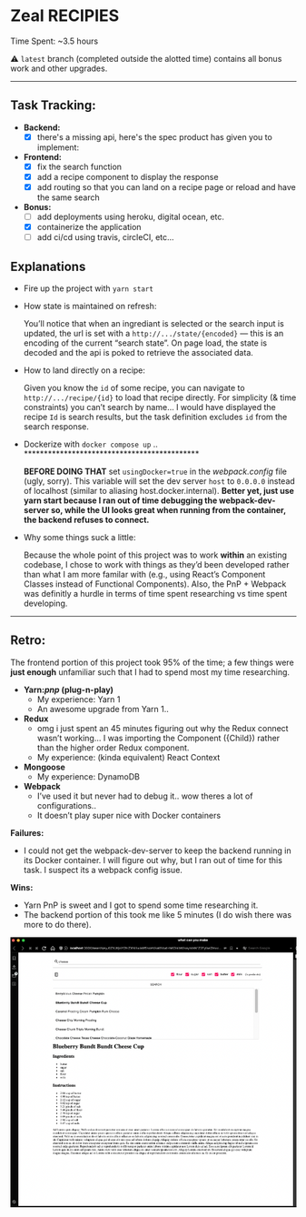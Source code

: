 
# Zeal RECIPIES

Time Spent: ~3.5 hours 


⚠️ `latest` branch (completed outside the alotted time) contains all bonus work and other upgrades.

----
## Task Tracking:

- **Backend:**
    - [x]  there's a missing api, here's the spec product has given you to implement:
- **Frontend:**
    - [x]  fix the search function
    - [x]  add a recipe component to display the response
    - [x]  add routing so that you can land on a recipe page or reload and have the same search
- ************Bonus:************
    - [ ]  add deployments using heroku, digital ocean, etc.
    - [x]  containerize the application
    - [ ]  add ci/cd using travis, circleCI, etc...

## Explanations

- Fire up the project with `yarn start`
- How state is maintained on refresh:
    
    You’ll notice that when an ingrediant is selected or the search input is updated, the url is set with a `http://.../state/{encoded}` — this is an encoding of the current “search state”. On page load, the state is decoded and the api is poked to retrieve the associated data. 
    
- How to land directly on a recipe:
    
    Given you know the `id` of some recipe, you can navigate to `http://.../recipe/{id}` to load that recipe directly. For simplicity (& time constraints) you can’t search by name… I would have displayed the recipe `Id` is search results, but the task definition excludes `id` from the search response.
    
- Dockerize with `docker compose up` .. ********************************************
    
    **********************BEFORE DOING THAT********************** set `usingDocker=true` in the *webpack.config* file (ugly, sorry). This variable will set the dev server `host` to `0.0.0.0` instead of localhost (similar to aliasing host.docker.internal). ************************************************************************************************************Better yet, just use yarn start because I ran out of time debugging the webpack-dev-server so, while the UI looks great when running from the container, the backend refuses to connect.************************************************************************************************************ 
    
- Why some things suck a little:
    
    Because the whole point of this project was to work ******within****** an existing codebase, I chose to work with things as they’d been developed rather than what I am more familar with (e.g., using React’s Component Classes instead of Functional Components). Also, the PnP + Webpack was definitly a hurdle in terms of time spent researching vs time spent developing.
    
---
## Retro:

The frontend portion of this project took 95% of the time; a few things were ************just enough************ unfamiliar such that I had to spend most my time researching. 

- **Yarn:***pnp*** (plug-n-play)**
    - My experience: Yarn 1
    - An awesome upgrade from Yarn 1..
- **Redux**
    - omg i just spent an 45 minutes figuring out why the Redux connect wasn’t working…  I was importing the Component ({Child}) rather than the higher order Redux component.
    - My experience: (kinda equivalent) React Context
- **Mongoose**
    - My experience: DynamoDB
- **Webpack**
    - I’ve used it but never had to debug it.. wow theres a lot of configurations..
    - It doesn’t play super nice with Docker containers

**Failures:**

- I could not get the webpack-dev-server to keep the backend running in its Docker container. I will figure out why, but I ran out of time for this task. I suspect its a webpack config issue.

**Wins:**

- Yarn PnP is sweet and I got to spend some time researching it.
- The backend portion of this took me like 5 minutes (I do wish there was more to do there).


![image info](./ui-screenshot.png)
